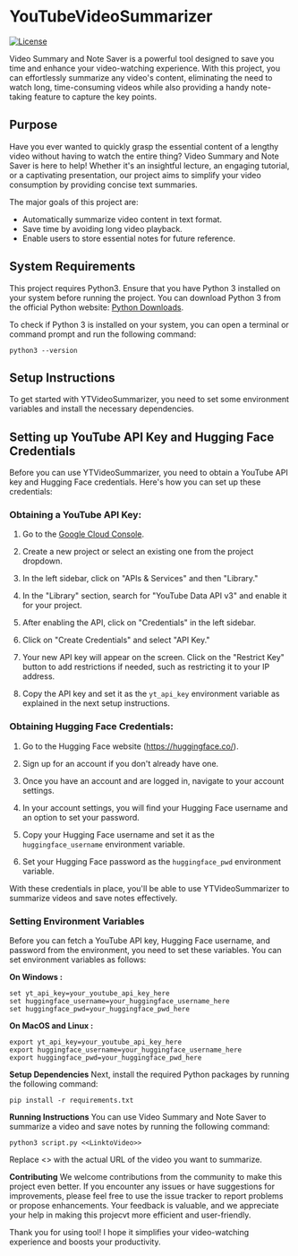 # YouTubeVideoSummarizer

[![License](https://img.shields.io/badge/License-MIT-blue.svg)](LICENSE)

Video Summary and Note Saver is a powerful tool designed to save you time and enhance your video-watching experience. With this project, you can effortlessly summarize any video's content, eliminating the need to watch long, time-consuming videos while also providing a handy note-taking feature to capture the key points.

## Purpose

Have you ever wanted to quickly grasp the essential content of a lengthy video without having to watch the entire thing? Video Summary and Note Saver is here to help! Whether it's an insightful lecture, an engaging tutorial, or a captivating presentation, our project aims to simplify your video consumption by providing concise text summaries.

The major goals of this project are:

- Automatically summarize video content in text format.
- Save time by avoiding long video playback.
- Enable users to store essential notes for future reference.

## System Requirements

This project requires Python3. Ensure that you have Python 3 installed on your system before running the project. You can download Python 3 from the official Python website: [Python Downloads](https://www.python.org/downloads/).

To check if Python 3 is installed on your system, you can open a terminal or command prompt and run the following command:

```
python3 --version
```

## Setup Instructions

To get started with YTVideoSummarizer, you need to set some environment variables and install the necessary dependencies.

## Setting up YouTube API Key and Hugging Face Credentials

Before you can use YTVideoSummarizer, you need to obtain a YouTube API key and Hugging Face credentials. Here's how you can set up these credentials:

### Obtaining a YouTube API Key:

1. Go to the [Google Cloud Console](https://console.cloud.google.com/).

2. Create a new project or select an existing one from the project dropdown.

3. In the left sidebar, click on "APIs & Services" and then "Library."

4. In the "Library" section, search for "YouTube Data API v3" and enable it for your project.

5. After enabling the API, click on "Credentials" in the left sidebar.

6. Click on "Create Credentials" and select "API Key."

7. Your new API key will appear on the screen. Click on the "Restrict Key" button to add restrictions if needed, such as restricting it to your IP address.

8. Copy the API key and set it as the `yt_api_key` environment variable as explained in the next setup instructions.

### Obtaining Hugging Face Credentials:

1. Go to the Hugging Face website (https://huggingface.co/).

2. Sign up for an account if you don't already have one.

3. Once you have an account and are logged in, navigate to your account settings.

4. In your account settings, you will find your Hugging Face username and an option to set your password.

5. Copy your Hugging Face username and set it as the `huggingface_username` environment variable.

6. Set your Hugging Face password as the `huggingface_pwd` environment variable.

With these credentials in place, you'll be able to use YTVideoSummarizer to summarize videos and save notes effectively.


### Setting Environment Variables

Before you can fetch a YouTube API key, Hugging Face username, and password from the environment, you need to set these variables. You can set environment variables as follows:

**On Windows :**

```shell
set yt_api_key=your_youtube_api_key_here
set huggingface_username=your_huggingface_username_here
set huggingface_pwd=your_huggingface_pwd_here
```

**On MacOS and Linux :**

```
export yt_api_key=your_youtube_api_key_here
export huggingface_username=your_huggingface_username_here
export huggingface_pwd=your_huggingface_pwd_here
```

**Setup Dependencies**
Next, install the required Python packages by running the following command:
```
pip install -r requirements.txt
```

**Running Instructions**
You can use Video Summary and Note Saver to summarize a video and save notes by running the following command:
```
python3 script.py <<LinktoVideo>>
```
Replace <<LinktoVideo>> with the actual URL of the video you want to summarize.

**Contributing**
We welcome contributions from the community to make this project even better. If you encounter any issues or have suggestions for improvements, please feel free to use the issue tracker to report problems or propose enhancements. Your feedback is valuable, and we appreciate your help in making this projecvt more efficient and user-friendly.

Thank you for using tool! I hope it simplifies your video-watching experience and boosts your productivity.
